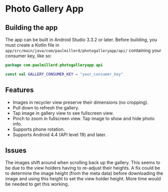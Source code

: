 # Photo Gallery App

## Building the app

The app can be built in Android Studio 3.3.2 or later. Before building, you must create a Kotlin file in `app/src/main/java/com/paulmillerd/photogalleryapp/api/` containing your consumer key, like so:

```kotlin
package com.paulmillerd.photogalleryapp.api

const val GALLERY_CONSUMER_KEY = "your_consumer_key"
```

## Features

* Images in recycler view preserve their dimensions (no cropping).
* Pull down to refresh the gallery.
* Tap image in gallery view to see fullscreen view.
* Pinch to zoom in fullscreen view. Tap image to show and hide photo info.
* Supports phone rotation.
* Supports Android 4.4 (API level 19) and later.

## Issues

The images shift around when scrolling back up the gallery. This seems to be due to the view holders having to re-adjust their heights. A fix could be to determine the image height (from the meta data) before downloading the image and using this height to set the view holder height. More time would be needed to get this working.
